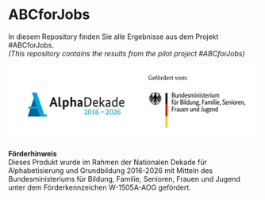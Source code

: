 # ABCforJobs
In diesem Repository finden Sie alle Ergebnisse aus dem Projekt #ABCforJobs.<br/>
<i>(This repository contains the results from the pilot project #ABCforJobs)</i>

<img src="Resources/2025-06_Foerderleiste_ABCforJobs-neu.jpg" alt="Foerderleiste" width="600">

<b>Förderhinweis</b><br/>
Dieses Produkt wurde im Rahmen der Nationalen Dekade für Alphabetisierung und Grundbildung 2016-2026 mit Mitteln des Bundesministeriums für Bildung, Familie, Senioren, Frauen und Jugend unter dem Förderkennzeichen W-1505A-AOG gefördert.
